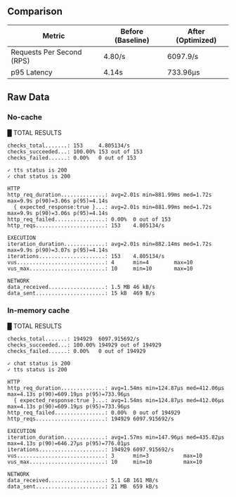 ## Comparison

Metric                    | Before (Baseline) | After (Optimized)
--------------------------|-------------------|------------------
Requests Per Second (RPS) | 4.80/s            | 6097.9/s
p95 Latency               | 4.14s             | 733.96µs

## Raw Data

### No-cache

  █ TOTAL RESULTS

    checks_total.......: 153     4.805134/s
    checks_succeeded...: 100.00% 153 out of 153
    checks_failed......: 0.00%   0 out of 153

    ✓ tts status is 200
    ✓ chat status is 200

    HTTP
    http_req_duration..............: avg=2.01s min=881.99ms med=1.72s max=9.9s p(90)=3.06s p(95)=4.14s
      { expected_response:true }...: avg=2.01s min=881.99ms med=1.72s max=9.9s p(90)=3.06s p(95)=4.14s
    http_req_failed................: 0.00%  0 out of 153
    http_reqs......................: 153    4.805134/s

    EXECUTION
    iteration_duration.............: avg=2.01s min=882.14ms med=1.72s max=9.9s p(90)=3.07s p(95)=4.14s
    iterations.....................: 153    4.805134/s
    vus............................: 4      min=4        max=10
    vus_max........................: 10     min=10       max=10

    NETWORK
    data_received..................: 1.5 MB 46 kB/s
    data_sent......................: 15 kB  469 B/s

### In-memory cache

  █ TOTAL RESULTS

    checks_total.......: 194929  6097.915692/s
    checks_succeeded...: 100.00% 194929 out of 194929
    checks_failed......: 0.00%   0 out of 194929

    ✓ chat status is 200
    ✓ tts status is 200

    HTTP
    http_req_duration..............: avg=1.54ms min=124.87µs med=412.06µs max=4.13s p(90)=609.19µs p(95)=733.96µs
      { expected_response:true }...: avg=1.54ms min=124.87µs med=412.06µs max=4.13s p(90)=609.19µs p(95)=733.96µs
    http_req_failed................: 0.00%  0 out of 194929
    http_reqs......................: 194929 6097.915692/s

    EXECUTION
    iteration_duration.............: avg=1.57ms min=147.96µs med=435.82µs max=4.13s p(90)=646.27µs p(95)=776.01µs
    iterations.....................: 194929 6097.915692/s
    vus............................: 3      min=3           max=10
    vus_max........................: 10     min=10          max=10

    NETWORK
    data_received..................: 5.1 GB 161 MB/s
    data_sent......................: 21 MB  659 kB/s
